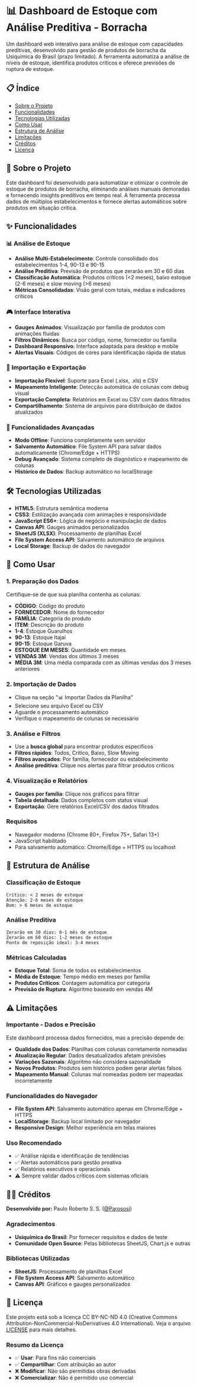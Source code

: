 # 📊 Dashboard de Estoque com Análise Preditiva - Borracha

Um dashboard web interativo para análise de estoque com capacidades preditivas, desenvolvido para gestão de produtos de borracha da Usiquímica do Brasil (prazo limitado). A ferramenta automatiza a análise de níveis de estoque, identifica produtos críticos e oferece previsões de ruptura de estoque.

## 📋 Índice

- [Sobre o Projeto](#sobre-o-projeto)
- [Funcionalidades](#funcionalidades)
- [Tecnologias Utilizadas](#tecnologias-utilizadas)
- [Como Usar](#como-usar)
- [Estrutura de Análise](#estrutura-de-análise)
- [Limitações](#limitações)
- [Créditos](#créditos)
- [Licença](#licença)

## 🎯 Sobre o Projeto

Este dashboard foi desenvolvido para automatizar e otimizar o controle de estoque de produtos de borracha, eliminando análises manuais demoradas e fornecendo insights preditivos em tempo real. A ferramenta processa dados de múltiplos estabelecimentos e fornece alertas automáticos sobre produtos em situação crítica.

## ✨ Funcionalidades

### 📊 Análise de Estoque
- **Análise Multi-Estabelecimento**: Controle consolidado dos estabelecimentos 1-4, 90-13 e 90-15
- **Análise Preditiva**: Previsão de produtos que zerarão em 30 e 60 dias
- **Classificação Automática**: Produtos críticos (<2 meses), baixo estoque (2-6 meses) e slow moving (>6 meses)
- **Métricas Consolidadas**: Visão geral com totais, médias e indicadores críticos

### 🎮 Interface Interativa
- **Gauges Animados**: Visualização por família de produtos com animações fluidas
- **Filtros Dinâmicos**: Busca por código, nome, fornecedor ou família
- **Dashboard Responsivo**: Interface adaptada para desktop e mobile
- **Alertas Visuais**: Códigos de cores para identificação rápida de status

### 📄 Importação e Exportação
- **Importação Flexível**: Suporte para Excel (.xlsx, .xls) e CSV
- **Mapeamento Inteligente**: Detecção automática de colunas com debug visual
- **Exportação Completa**: Relatórios em Excel ou CSV com dados filtrados
- **Compartilhamento**: Sistema de arquivos para distribuição de dados atualizados

### 🔧 Funcionalidades Avançadas
- **Modo Offline**: Funciona completamente sem servidor
- **Salvamento Automático**: File System API para salvar dados automaticamente (Chrome/Edge + HTTPS)
- **Debug Avançado**: Sistema completo de diagnóstico e mapeamento de colunas
- **Histórico de Dados**: Backup automático no localStorage

## 🛠 Tecnologias Utilizadas

- **HTML5**: Estrutura semântica moderna
- **CSS3**: Estilização avançada com animações e responsividade
- **JavaScript ES6+**: Lógica de negócio e manipulação de dados
- **Canvas API**: Gauges animados personalizados
- **SheetJS (XLSX)**: Processamento de planilhas Excel
- **File System Access API**: Salvamento automático de arquivos
- **Local Storage**: Backup de dados do navegador

## 🚀 Como Usar

### 1. Preparação dos Dados
Certifique-se de que sua planilha contenha as colunas:
- **CÓDIGO**: Código do produto
- **FORNECEDOR**: Nome do fornecedor
- **FAMÍLIA**: Categoria do produto
- **ITEM**: Descrição do produto
- **1-4**: Estoque Guarulhos
- **90-13**: Estoque Itajaí
- **90-15**: Estoque Garuva
- **ESTOQUE EM MESES**: Quantidade em meses
- **VENDAS 3M**: Vendas dos últimos 3 meses
- **MÉDIA 3M**: Uma média comparada com as últimas vendas dos 3 meses anteriores

### 2. Importação de Dados
- Clique na seção "📊 Importar Dados da Planilha"
- Selecione seu arquivo Excel ou CSV
- Aguarde o processamento automático
- Verifique o mapeamento de colunas se necessário

### 3. Análise e Filtros
- Use a **busca global** para encontrar produtos específicos
- **Filtros rápidos**: Todos, Crítico, Baixo, Slow Moving
- **Filtros avançados**: Por família, fornecedor ou estabelecimento
- **Análise preditiva**: Clique nos alertas para filtrar produtos críticos

### 4. Visualização e Relatórios
- **Gauges por família**: Clique nos gráficos para filtrar
- **Tabela detalhada**: Dados completos com status visual
- **Exportação**: Gere relatórios Excel/CSV dos dados filtrados

### Requisitos
- Navegador moderno (Chrome 80+, Firefox 75+, Safari 13+)
- JavaScript habilitado
- Para salvamento automático: Chrome/Edge + HTTPS ou localhost

## 📐 Estrutura de Análise

### Classificação de Estoque
```
Crítico: < 2 meses de estoque
Atenção: 2-6 meses de estoque  
Bom: > 6 meses de estoque
```

### Análise Preditiva
```
Zerarão em 30 dias: 0-1 mês de estoque
Zerarão em 60 dias: 1-2 meses de estoque
Ponto de reposição ideal: 3-4 meses
```

### Métricas Calculadas
- **Estoque Total**: Soma de todos os estabelecimentos
- **Média de Estoque**: Tempo médio em meses por família
- **Produtos Críticos**: Contagem automática por categoria
- **Previsão de Ruptura**: Algoritmo baseado em vendas 4M

## ⚠️ Limitações

### Importante - Dados e Precisão
Este dashboard processa dados fornecidos, mas a precisão depende de:

- **Qualidade dos Dados**: Planilhas com colunas corretamente nomeadas
- **Atualização Regular**: Dados desatualizados afetam previsões
- **Variações Sazonais**: Algoritmo não considera sazonalidade
- **Novos Produtos**: Produtos sem histórico podem gerar alertas falsos
- **Mapeamento Manual**: Colunas mal nomeadas podem ser mapeadas incorretamente

### Funcionalidades do Navegador
- **File System API**: Salvamento automático apenas em Chrome/Edge + HTTPS
- **LocalStorage**: Backup local limitado por navegador
- **Responsive Design**: Melhor experiência em telas maiores

### Uso Recomendado
- ✅ Análise rápida e identificação de tendências
- ✅ Alertas automáticos para gestão proativa
- ✅ Relatórios executivos e operacionais
- ⚠️ Sempre validar dados críticos com sistemas oficiais

## 👨‍💻 Créditos

**Desenvolvido por:** Paulo Roberto S. S. ([@Parososi](https://github.com/parososi))

### Agradecimentos
- **Usiquímica do Brasil**: Por fornecer requisitos e dados de teste
- **Comunidade Open Source**: Pelas bibliotecas SheetJS, Chart.js e outras

### Bibliotecas Utilizadas
- **SheetJS**: Processamento de planilhas Excel
- **File System Access API**: Salvamento automático
- **Canvas API**: Gráficos e gauges personalizados

## 📄 Licença

Este projeto está sob a licença CC BY-NC-ND 4.0 (Creative Commons Attribution-NonCommercial-NoDerivatives 4.0 International). Veja o arquivo [LICENSE](LICENSE) para mais detalhes.

### Resumo da Licença
- ✅ **Usar**: Para fins não comerciais
- ✅ **Compartilhar**: Com atribuição ao autor
- ❌ **Modificar**: Não são permitidas obras derivadas
- ❌ **Comercializar**: Não é permitido uso comercial
